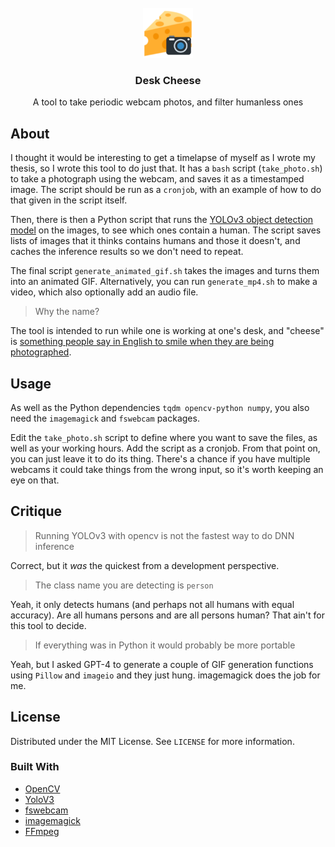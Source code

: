 <!-- PROJECT LOGO -->
<br />
<div align="center">
  <a href="https://github.com/Wheest/desk-cheese">
    <img src="logo.png" alt="Logo" width="80" height="80">
  </a>

  <h3 align="center">Desk Cheese</h3>

  <p align="center">
    A tool to take periodic webcam photos, and filter humanless ones
  </p>
</div>



## About

I thought it would be interesting to get a timelapse of myself as I wrote my thesis, so I wrote this tool to do just that.
It has a `bash` script (`take_photo.sh`) to take a photograph using the webcam, and saves it as a timestamped image.
The script should be run as a `cronjob`, with an example of how to do that given in the script itself.

Then, there is then a Python script that runs the [YOLOv3 object detection model](https://pjreddie.com/darknet/yolo/) on the images, to see which ones contain a human.
The script saves lists of images that it thinks contains humans and those it doesn't, and caches the inference results so we don't need to repeat.

The final script `generate_animated_gif.sh` takes the images and turns them into an animated GIF.
Alternatively, you can run `generate_mp4.sh` to make a video, which also optionally add an audio file.

> Why the name?

The tool is intended to run while one is working at one's desk, and "cheese" is [something people say in English to smile when they are being photographed](https://en.wikipedia.org/wiki/Say_cheese).

## Usage

As well as the Python dependencies `tqdm opencv-python numpy`, you also need the `imagemagick` and `fswebcam` packages.

Edit the `take_photo.sh` script to define where you want to save the files, as well as your working hours.
Add the script as a cronjob.
From that point on, you can just leave it to do its thing.
There's a chance if you have multiple webcams it could take things from the wrong input, so it's worth keeping an eye on that.

## Critique

> Running YOLOv3 with opencv is not the fastest way to do DNN inference

Correct, but it _was_ the quickest from a development perspective.

> The class name you are detecting is `person`

Yeah, it only detects humans (and perhaps not all humans with equal accuracy).
Are all humans persons and are all persons human?
That ain't for this tool to decide.

> If everything was in Python it would probably be more portable

Yeah, but I asked GPT-4 to generate a couple of GIF generation functions using `Pillow` and `imageio` and they just hung.
imagemagick does the job for me.


<!-- LICENSE -->
## License

Distributed under the MIT License. See `LICENSE` for more information.

### Built With

* [OpenCV](https://opencv.org/)
* [YoloV3](https://pjreddie.com/darknet/yolo/)
* [fswebcam](https://www.sanslogic.co.uk/fswebcam/)
* [imagemagick](https://imagemagick.org/index.php)
* [FFmpeg](https://ffmpeg.org/)
